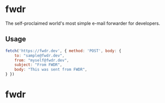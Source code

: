 # fwdr
The self-proclaimed world's most simple e-mail forwarder for developers.

## Usage
```js
fetch('https://fwdr.dev', { method: 'POST', body: {
    to: "sample@fwdr.dev",
    from: "myself@fwdr.dev",
    subject: "From FWDR", 
    body: "This was sent from FWDR",
} })
```
# fwdr
